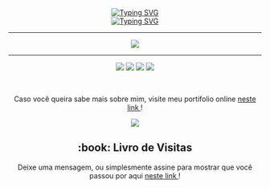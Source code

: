 <div align="center">
 <a href="https://git.io/typing-svg">
  <img src="https://readme-typing-svg.demolab.com?font=Consolas&size=30&duration=3000&pause=3000&color=9DA7B6&center=true&vCenter=true&random=false&width=435&lines=Welcome+to+My+Profile" alt="Typing SVG" />
 </a>
</div>

<div align="center">
 <a href="https://git.io/typing-svg">
  <img src="https://github.com/gabrielsoaresceravolo/gabrielsoaresceravolo/assets/132103393/69508caa-3a5b-4691-9bd1-b17421cea47d" alt="Typing SVG" />
 </a>
</div>

<hr>

 <p align="center">
  <a href="https://skillicons.dev">
    <img src="https://skillicons.dev/icons?i=git,bash,linux,kali,aws,gcp,azure,py,c,cpp" />
  </a>
 </p>

<hr>

<div align="center">
 
 <a href="mailto:contato@gabriel.ceravolo26.tech"><img src="https://img.shields.io/badge/-Gmail-DB4437?style=for-the-badge&logo=gmail&logoColor=white" target="_blank"></a>
 <a href="https://www.linkedin.com/in/gabriel-soares-ceravolo-29940a21a" target="_blank"><img src="https://img.shields.io/badge/-LinkedIn-0077B5?style=for-the-badge&logo=linkedin&logoColor=white" target="_blank"></a>
 <a href="https://wa.me/5518981421463"><img src="https://img.shields.io/badge/WhatsApp-25D366?style=for-the-badge&logo=whatsapp&logoColor=white" target="_blank"></a>
 <a href="https://t.me/share/url?url=https://t.me/@GabrielStrider"><img src="https://img.shields.io/badge/Telegram-2CA5E0?style=for-the-badge&logo=telegram&logoColor=white" target="_blank"></a>

</div>

<div align="center">
 <br>
 <p>
  Caso você queira sabe mais sobre mim, visite meu portifolio online <a href="https://gabrielsoaresceravolo.github.io"> neste link </a>!
 </p>
  <img src="https://github.com/gabrielsoaresceravolo/gabrielsoaresceravolo/assets/132103393/b5836e17-ab50-4a61-8a09-de99b195ab0c" />
</div>

<h2 align="center">:book: Livro de Visitas</h2>
<p align="center">
 Deixe uma mensagem, ou simplesmente assine para mostrar que você passou por aqui <a href=""> neste link </a>!
</p>



